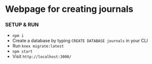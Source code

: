 # Webpage for creating journals

### SETUP & RUN
* `npm i`
* Create a database by typing `CREATE DATABASE journals` in your CLI
* Run `knex migrate:latest`
* `npm start`
* Visit `http://localhost:3000/`
